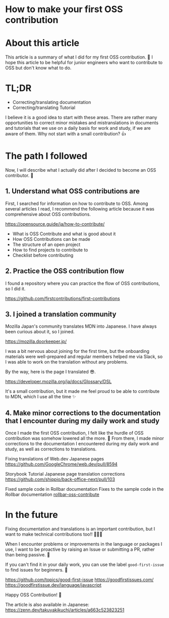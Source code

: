 # How to make your first OSS contribution

# About this article

This article is a summary of what I did for my first OSS contribution. 👟
I hope this article to be helpful for junior engineers who want to contribute to OSS but don't know what to do.

# TL;DR

- Correcting/translating documentation
- Correcting/translating Tutorial

I believe it is a good idea to start with these areas.
There are rather many opportunities to correct minor mistakes and mistranslations in documents and tutorials that we use on a daily basis for work and study, if we are aware of them.
Why not start with a small contribution? 👍

# The path I followed

Now, I will describe what I actually did after I decided to become an OSS contributor. 😤

## 1. Understand what OSS contributions are

First, I searched for information on how to contribute to OSS.
Among several articles I read, I recommend the following article because it was comprehensive about OSS contributions.

https://opensource.guide/ja/how-to-contribute/

- What is OSS Contribute and what is good about it
- How OSS Contributions can be made
- The structure of an open project
- How to find projects to contribute to
- Checklist before contributing

## 2. Practice the OSS contribution flow

I found a repository where you can practice the flow of OSS contributions, so I did it.

https://github.com/firstcontributions/first-contributions

## 3. I joined a translation community

Mozilla Japan's community translates MDN into Japanese.
I have always been curious about it, so I joined.

https://mozilla.doorkeeper.jp/

I was a bit nervous about joining for the first time, but the onboarding materials were well-prepared and regular members helped me via Slack, so I was able to work on the translation without any problems.

By the way, here is the page I translated 😎.

https://developer.mozilla.org/ja/docs/Glossary/DSL

It's a small contribution, but it made me feel proud to be able to contribute to MDN, which I use all the time ✨

## 4. Make minor corrections to the documentation that I encounter during my daily work and study

Once I made the first OSS contribution, I felt like the hurdle of OSS contribution was somehow lowered all the more. 🚀
From there, I made minor corrections to the documentation I encountered during my daily work and study, as well as corrections to translations.

Fixing translations of Web.dev Japanese pages
https://github.com/GoogleChrome/web.dev/pull/8594

Storybook Tutorial Japanese page translation corrections
https://github.com/shippio/back-office-next/pull/103

Fixed sample code in Rollbar documentation
Fixes to the sample code in the Rollbar documentation [rollbar-oss-contribute](https://storage.googleapis.com/zenn-user-upload/8dd58c115c9b-20221022.png)

# In the future

Fixing documentation and translations is an important contribution, but I want to make technical contributions too!! 🧑🏻‍💻

When I encounter problems or improvements in the language or packages I use, I want to be proactive by raising an Issue or submitting a PR, rather than being passive. 💪

If you can't find it in your daily work, you can use the label `good-first-issue` to find issues for beginners. 🔰

https://github.com/topics/good-first-issue
https://goodfirstissues.com/
https://goodfirstissue.dev/language/javascript

Happy OSS Contribution! 🎉

The article is also available in Japanese: https://zenn.dev/takuyakikuchi/articles/a663c523823251